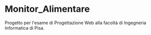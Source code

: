 # Monitor_Alimentare
Progetto per l'esame di Progettazione Web alla facoltà di Ingegneria Informatica di Pisa.
